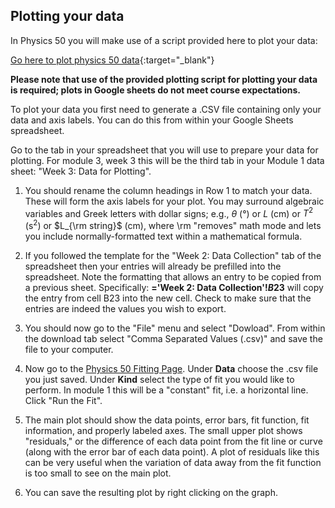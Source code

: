 ## Plotting your data

In Physics 50 you will make use of a script provided here to plot your data:

[Go here to plot physics 50 data](https://physics.hmc.edu/fitter/){:target="_blank"}

**Please note that use of the provided plotting script for plotting your data is required; plots in Google sheets do not meet course expectations.**

To plot your data you first need to generate a .CSV file containing only your data and axis labels. You can do this from within your Google Sheets spreadsheet. 

Go to the tab in your spreadsheet that you will use to prepare your data for plotting. For module 3, week 3 this will be the third tab in your Module 1 data sheet: "Week 3: Data for Plotting".

1. You should rename the column headings in Row 1 to match your data. These will form the axis labels for your plot. You may surround algebraic variables and Greek letters with dollar signs; e.g., $\theta$ (°) or $L$ (cm) or $T^2$ (s$^2$) or $L_{\rm string}$ (cm), where \rm "removes" math mode and lets you include normally-formatted text within a mathematical formula.

2. If you followed the template for the "Week 2: Data Collection" tab of the spreadsheet then your entries will already be prefilled into the spreadsheet. Note the formatting that allows an entry to be copied from a previous sheet. Specifically: **='Week 2: Data Collection'!$B$23** will copy the entry from cell B23 into the new cell. Check to make sure that the entries are indeed the values you wish to export.

3. You should now go to the "File" menu and select "Dowload". From within the download tab select "Comma Separated Values (.csv)" and save the file to your computer.

4. Now go to the [Physics 50 Fitting Page](https://physics.hmc.edu/fitter/). Under **Data** choose the .csv file you just saved. Under **Kind** select the type of fit you would like to perform. In module 1 this will be a "constant" fit, i.e. a horizontal line. Click "Run the Fit".

5. The main plot should show the data points, error bars, fit function, fit information, and properly labeled axes.  The small upper plot shows "residuals," or the difference of each data point from the fit line or curve (along with the error bar of each data point).  A plot of residuals like this can be very useful when the variation of data away from the fit function is too small to see on the main plot.

6. You can save the resulting plot by right clicking on the graph.

